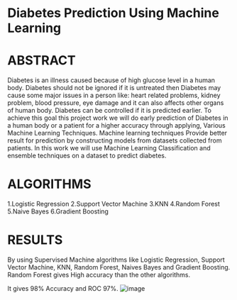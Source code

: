 # Diabetes Prediction Using Machine Learning
# ABSTRACT
Diabetes is an illness caused because of high glucose level in a human body. Diabetes should not be ignored if it is untreated then Diabetes may cause some major issues in a person like: heart related problems, kidney problem, blood pressure, eye damage and it can also affects other organs of human body. Diabetes can be controlled if it is predicted earlier. To achieve this goal this project work we will do early prediction of Diabetes in a human body or a patient for a higher accuracy through applying, Various Machine Learning Techniques. Machine learning techniques Provide better result for prediction by constructing models from datasets collected from patients. In this work we will use Machine Learning Classification and ensemble techniques on a dataset to predict diabetes.

# ALGORITHMS

1.Logistic Regression
2.Support Vector Machine
3.KNN
4.Random Forest
5.Naive Bayes
6.Gradient Boosting

# RESULTS
By using Supervised Machine algorithms like Logistic Regression, Support Vector Machine, KNN, Random Forest, Naives Bayes and Gradient Boosting. Random Forest gives High accuracy than the other algorithms.

It gives 98% Accuracy and ROC 97%.
![image](https://user-images.githubusercontent.com/92852441/138309435-f2a2e8c2-aab5-4f11-96ae-6829c28f1d10.png)
